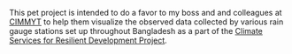 This pet project is intended to do a favor to my boss and and colleagues at [CIMMYT](http://www.cimmyt.org/) to help them visualize the observed data collected by various rain gauge stations set up throughout Bangladesh as a part of the [Climate Services for Resilient Development Project](http://www.cs4rd.org/).
